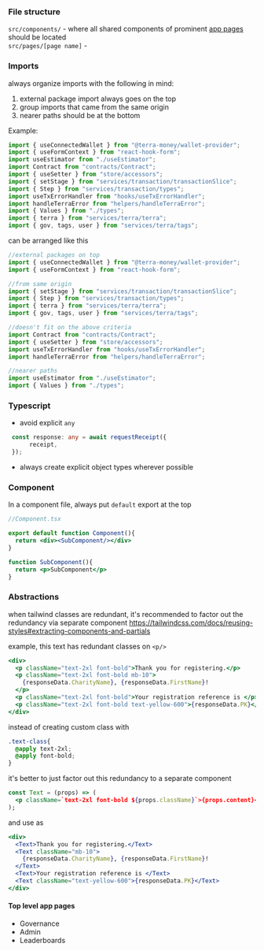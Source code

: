 ### File structure



`src/components/` - where all shared components of prominent [app pages](#top-level-app-pages) should be located  
`src/pages/[page name]` - 


### Imports
always organize imports with the following in mind:
1. external package import always goes on the top
2. group imports that came from the same origin 
3. nearer paths should be at the bottom 

Example:
```javascript
import { useConnectedWallet } from "@terra-money/wallet-provider";
import { useFormContext } from "react-hook-form";
import useEstimator from "./useEstimator";
import Contract from "contracts/Contract";
import { useSetter } from "store/accessors";
import { setStage } from "services/transaction/transactionSlice";
import { Step } from "services/transaction/types";
import useTxErrorHandler from "hooks/useTxErrorHandler";
import handleTerraError from "helpers/handleTerraError";
import { Values } from "./types";
import { terra } from "services/terra/terra";
import { gov, tags, user } from "services/terra/tags";
```

can be arranged like this 
```javascript
//external packages on top
import { useConnectedWallet } from "@terra-money/wallet-provider";
import { useFormContext } from "react-hook-form";

//from same origin 
import { setStage } from "services/transaction/transactionSlice";
import { Step } from "services/transaction/types";
import { terra } from "services/terra/terra";
import { gov, tags, user } from "services/terra/tags";

//doesn't fit on the above criteria
import Contract from "contracts/Contract";
import { useSetter } from "store/accessors";
import useTxErrorHandler from "hooks/useTxErrorHandler";
import handleTerraError from "helpers/handleTerraError";

//nearer paths
import useEstimator from "./useEstimator";
import { Values } from "./types";

```


### Typescript
- avoid explicit `any` 
```typescript
 const response: any = await requestReceipt({
      receipt,
 });

```

- always create explicit object types wherever possible

### Component
In a component file, always put `default` export at the top 

```jsx
//Component.tsx

export default function Component(){
  return <div><SubComponent/></div>
}

function SubComponent(){
  return <p>SubComponent</p>
}
```

### Abstractions
when tailwind classes are redundant, it's recommended to factor out the redundancy via separate component
https://tailwindcss.com/docs/reusing-styles#extracting-components-and-partials

example, this text has redundant classes on `<p/>`
```jsx
<div>
  <p className="text-2xl font-bold">Thank you for registering.</p>
  <p className="text-2xl font-bold mb-10">
    {responseData.CharityName}, {responseData.FirstName}!
  </p>
  <p className="text-2xl font-bold">Your registration reference is </p>
  <p className="text-2xl font-bold text-yellow-600">{responseData.PK}</p>
</div>
```
instead of creating custom class with
```css
.text-class{
  @apply text-2xl;
  @apply font-bold;
}
```
it's better to just factor out this redundancy to a separate component
```jsx
const Text = (props) => (
  <p className=`text-2xl font-bold ${props.className}`>{props.content}</p>
);
```

and use as

```jsx
<div>
  <Text>Thank you for registering.</Text>
  <Text className="mb-10">
    {responseData.CharityName}, {responseData.FirstName}!
  </Text>
  <Text>Your registration reference is </Text>
  <Text className="text-yellow-600">{responseData.PK}</Text>
</div>

```































#### Top level app pages 
* Governance
* Admin
* Leaderboards

